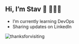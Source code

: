 Hi, I’m Stav 👋 👩🏽‍💻
------------------------
- I’m currently learning DevOps 
- Sharing updates on LinkedIn

![thanksforvisiting](https://github.com/StavKelly/StavKelly/assets/126481795/43f05d00-b6c1-4d4e-8017-0695d9279e88)


<!---
StavKelly/StavKelly is a ✨ special ✨ repository because its `README.md` (this file) appears on your GitHub profile.
You can click the Preview link to take a look at your changes.
--->
